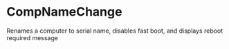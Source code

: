 # CompNameChange
Renames a computer to serial name, disables fast boot, and displays reboot required message
